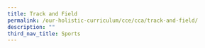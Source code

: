 ```yaml
---
title: Track and Field
permalink: /our-holistic-curriculum/cce/cca/track-and-field/
description: ""
third_nav_title: Sports
---
```

